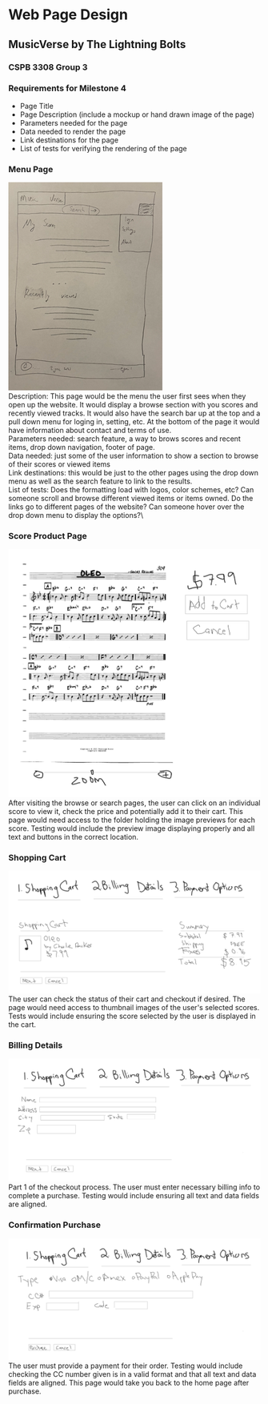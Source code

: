 # Web Page Design
## MusicVerse by The Lightning Bolts
### CSPB 3308 Group 3

### Requirements for Milestone 4
+ Page Title
+ Page Description (include a mockup or hand drawn image of the page)
+ Parameters needed for the page
+ Data needed to render the page
+ Link destinations for the page
+ List of tests for verifying the rendering of the page

### Menu Page

![Menu](img/sadasdasd.PNG) \
Description: This page would be the menu the user first sees when they open up the website. It would display a browse section with you scores and recently viewed tracks. It would also have the search bar up at the top and a pull down menu for loging in, setting, etc. At the bottom of the page it would have information about contact and terms of use.\
Parameters needed: search feature, a way to brows scores and recent items, drop down navigation, footer of page. \
Data needed: just some of the user information to show a section to browse of their scores or viewed items\
Link destinations: this would be just to the other pages using the drop down menu as well as the search feature to link to the results.\
List of tests: Does the formatting load with logos, color schemes, etc? Can someone scroll and browse different viewed items or items owned. Do the links go to different pages of the website? Can someone hover over the drop down menu to display the options?\

### Score Product Page

![Score Product Page](img/scoreproductpage.jpg)
After visiting the browse or search pages, the user can click on an individual score to view it, check the price
and potentially add it to their cart. This page would need access to the folder holding the image previews for each score.
Testing would include the preview image displaying properly and all text and buttons in the correct location.

### Shopping Cart

![Shopping Cart](img/shoppingcart.jpg)
The user can check the status of their cart and checkout if desired. The page would need access to 
thumbnail images of the user's selected scores. Tests would include ensuring the score selected by 
the user is displayed in the cart.

### Billing Details

![Billing Details](img/billingdetails.jpg)
Part 1 of the checkout process. The user must enter necessary billing info to complete a purchase. Testing 
would include ensuring all text and data fields are aligned.

### Confirmation Purchase

![Confirmation Purchase](img/confirmationpurchase.jpg)
The user must provide a payment for their order. Testing would include checking the CC number given is in a valid format
and that all text and data fields are aligned. This page would take you back to the home page after purchase.
